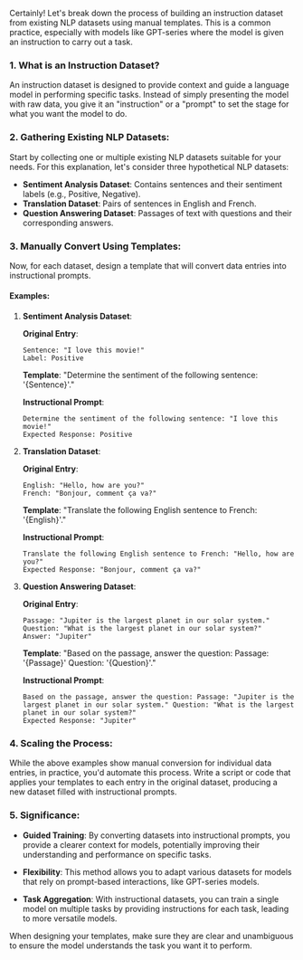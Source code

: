 Certainly! Let's break down the process of building an instruction dataset from existing NLP datasets using manual templates. This is a common practice, especially with models like GPT-series where the model is given an instruction to carry out a task.

### 1. What is an Instruction Dataset?

An instruction dataset is designed to provide context and guide a language model in performing specific tasks. Instead of simply presenting the model with raw data, you give it an "instruction" or a "prompt" to set the stage for what you want the model to do.

### 2. Gathering Existing NLP Datasets:

Start by collecting one or multiple existing NLP datasets suitable for your needs. For this explanation, let's consider three hypothetical NLP datasets:

- **Sentiment Analysis Dataset**: Contains sentences and their sentiment labels (e.g., Positive, Negative).
- **Translation Dataset**: Pairs of sentences in English and French.
- **Question Answering Dataset**: Passages of text with questions and their corresponding answers.

### 3. Manually Convert Using Templates:

Now, for each dataset, design a template that will convert data entries into instructional prompts.

#### Examples:

1. **Sentiment Analysis Dataset**:
   
   **Original Entry**:
   ```
   Sentence: "I love this movie!"
   Label: Positive
   ```

   **Template**: "Determine the sentiment of the following sentence: '{Sentence}'."

   **Instructional Prompt**:
   ```
   Determine the sentiment of the following sentence: "I love this movie!"
   Expected Response: Positive
   ```

2. **Translation Dataset**:

   **Original Entry**:
   ```
   English: "Hello, how are you?"
   French: "Bonjour, comment ça va?"
   ```

   **Template**: "Translate the following English sentence to French: '{English}'."

   **Instructional Prompt**:
   ```
   Translate the following English sentence to French: "Hello, how are you?"
   Expected Response: "Bonjour, comment ça va?"
   ```

3. **Question Answering Dataset**:

   **Original Entry**:
   ```
   Passage: "Jupiter is the largest planet in our solar system."
   Question: "What is the largest planet in our solar system?"
   Answer: "Jupiter"
   ```

   **Template**: "Based on the passage, answer the question: Passage: '{Passage}' Question: '{Question}'."

   **Instructional Prompt**:
   ```
   Based on the passage, answer the question: Passage: "Jupiter is the largest planet in our solar system." Question: "What is the largest planet in our solar system?"
   Expected Response: "Jupiter"
   ```

### 4. Scaling the Process:

While the above examples show manual conversion for individual data entries, in practice, you'd automate this process. Write a script or code that applies your templates to each entry in the original dataset, producing a new dataset filled with instructional prompts.

### 5. Significance:

- **Guided Training**: By converting datasets into instructional prompts, you provide a clearer context for models, potentially improving their understanding and performance on specific tasks.
  
- **Flexibility**: This method allows you to adapt various datasets for models that rely on prompt-based interactions, like GPT-series models.
  
- **Task Aggregation**: With instructional datasets, you can train a single model on multiple tasks by providing instructions for each task, leading to more versatile models.

When designing your templates, make sure they are clear and unambiguous to ensure the model understands the task you want it to perform.